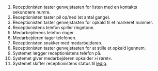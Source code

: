 1. Receptionisten taster genvejstasten for listen med en kontakts sekundære numre.
1. Receptionisten taster pil op/ned (et antal gange).
1. Receptionisten taster genvejstasten for opkald til et markeret nummer.
1. Receptionistens telefon spiller ringetone.
1. Medarbejderens telefon ringer.
1. Medarbejderen tager telefonen.
1. Receptionisten snakker med medarbejderen.
1. Receptionisten taster genvejstasten for at stille et opkald igennem.
1. Systemet lægger receptionistens telefon på.
1. Systemet giver medarbejderen opkalder »i røret«.
1. Systemet skifter receptionistens status til [ledig](Terminologi#ledig).
